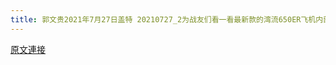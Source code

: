 ```yaml
---
title: 郭文贵2021年7月27日盖特 20210727_2为战友们看一看最新款的湾流650ER飞机内部！太太想兄弟姐妹们：很快我们的战友们会有很多人买的起这样的超级喷气飞机的！咱们走着看！
---
```


[原文連接](https://gnews.org/ThreadView/53481277)


